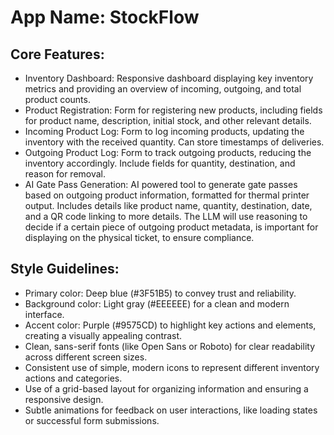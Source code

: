 # **App Name**: StockFlow

## Core Features:

- Inventory Dashboard: Responsive dashboard displaying key inventory metrics and providing an overview of incoming, outgoing, and total product counts.
- Product Registration: Form for registering new products, including fields for product name, description, initial stock, and other relevant details.
- Incoming Product Log: Form to log incoming products, updating the inventory with the received quantity. Can store timestamps of deliveries.
- Outgoing Product Log: Form to track outgoing products, reducing the inventory accordingly. Include fields for quantity, destination, and reason for removal.
- AI Gate Pass Generation: AI powered tool to generate gate passes based on outgoing product information, formatted for thermal printer output. Includes details like product name, quantity, destination, date, and a QR code linking to more details. The LLM will use reasoning to decide if a certain piece of outgoing product metadata, is important for displaying on the physical ticket, to ensure compliance.

## Style Guidelines:

- Primary color: Deep blue (#3F51B5) to convey trust and reliability.
- Background color: Light gray (#EEEEEE) for a clean and modern interface.
- Accent color: Purple (#9575CD) to highlight key actions and elements, creating a visually appealing contrast.
- Clean, sans-serif fonts (like Open Sans or Roboto) for clear readability across different screen sizes.
- Consistent use of simple, modern icons to represent different inventory actions and categories.
- Use of a grid-based layout for organizing information and ensuring a responsive design.
- Subtle animations for feedback on user interactions, like loading states or successful form submissions.